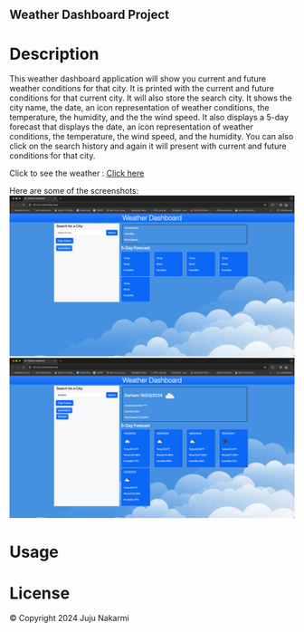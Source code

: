 ## Weather Dashboard Project
# Description
This weather dashboard application will show you current and future weather conditions for that city. It is printed with the current and future conditions for that current city. It will also store the search city. It shows the city name, the date, an icon representation of weather conditions, the temperature, the humidity, and the the wind speed. It also displays a 5-day forecast that displays the date, an icon representation of weather conditions, the temperature, the wind speed, and the humidity. You can also click on the search history and again it will present with current and future conditions for that city.


Click to see the weather : [Click here]()

Here are some of the screenshots:
![First page of screenshot](./images/Screenshot-1.png)
![Second page of screenshot](./images/Screenshot-2.png)

# Usage


# License
&copy; Copyright 2024 Juju Nakarmi
